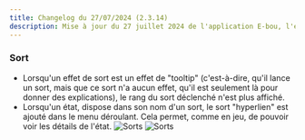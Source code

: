 ```yaml
---
title: Changelog du 27/07/2024 (2.3.14)
description: Mise à jour du 27 juillet 2024 de l'application E-bou, l'encyclopédie DOFUS la plus complète sur Discord.
---
```

### **__Sort__**
- Lorsqu'un effet de sort est un effet de "tooltip" (c'est-à-dire, qu'il lance un sort, mais que ce sort n'a aucun effet, qu'il est seulement là pour donner des explications), le rang du sort déclenché n'est plus affiché.
- Lorsqu'un état, dispose dans son nom d'un sort, le sort "hyperlien" est ajouté dans le menu déroulant. Cela permet, comme en jeu, de pouvoir voir les détails de l'état.
![Sorts](https://cdn.discordapp.com/attachments/1096474349940265030/1266743806393581621/Discord_oCGoARApRO.png?ex=66ae2b9a&is=66acda1a&hm=845f1e8d6f6957e7b235c2485824352cce2e6924cc35c21ba1d489eec836bc6b&)
![Sorts](https://cdn.discordapp.com/attachments/1096474349940265030/1266743806787719299/Discord_BhGKoZ437c.png?ex=66ae2b9a&is=66acda1a&hm=26bf4ff873eab95a0485b6f352db36e7f99b12e15a7e5001247bec1122245574&)